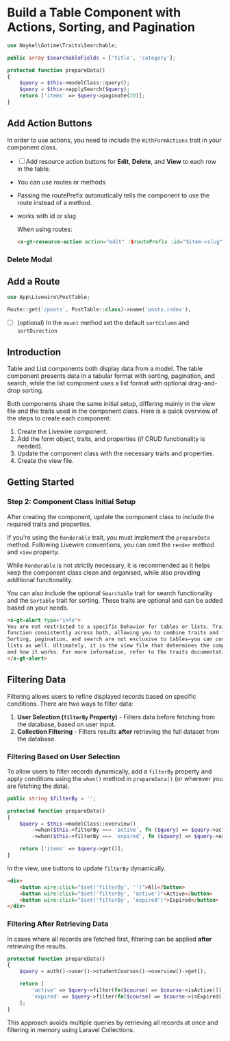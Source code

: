 # Build a Table Component with Actions, Sorting, and Pagination


```php +torchlight-php
use Naykel\Gotime\Traits\Searchable;

public array $searchableFields = ['title', 'category'];

protected function prepareData()
{
    $query = $this->modelClass::query();
    $query = $this->applySearch($query);
    return ['items' => $query->paginate(20)];
}
```





## Add Action Buttons

In order to use actions, you need to include the `WithFormActions` trait in your component class. 

- ☐ Add resource action buttons for **Edit**, **Delete**, and **View** to each row in the table.

- You can use routes or methods
- Passing the routePrefix automatically tells the component to use the route instead of a method.
- works with id or slug

    When using routes:

    ```html
    <x-gt-resource-action action="edit" :$routePrefix :id="$item->slug" />
    ```



### Delete Modal



## Add a Route

```php +torchlight-php
use App\Livewire\PostTable;

Route::get('/posts', PostTable::class)->name('posts.index');
```






<!-- ### Filtering

- ☐ Add a `filterBy` property to the component class to allow users to filter records dynamically.

    Example:
    ```php +torchlight-php
    public string $filterBy = '';
    ```
    - Use the `when()` method in `prepareData()` to apply conditions based on the `filterBy` property. -->

<!-- 

## Add Table Features

- ☐ Sorting  
    - Use `applySorting()` in `prepareData()`  
    - Add sorting markup in table headers  



- ☐ Pagination  
    - Add `WithPagination` trait  
    - Use `gtlv:pagination` in the view

---

## Add Actions

- ☐ Include `WithFormActions` trait in the component  
- ☐ Add create/edit/delete/view buttons as required  
- ☐ Ensure modals (e.g., delete confirmation) are working  

---

## Enhance the Layout

- ☐ Add a title bar or header  
- ☐ Add filters or bulk actions if needed  
- ☐ Use `gtlv:table` snippet for a complete layout

```html +parse
<x-gt-alert type="info">
<p>Run the <code>gtlv:table</code> snippet to scaffold a complete layout with all base markup and placeholders.</p>
</x-gt-alert>
```

--- -->


- ☐ (optional) In the `mount` method set the default `sortColumn` and `sortDirection` 




## Introduction

Table and List components both display data from a model. The table component presents
data in a tabular format with sorting, pagination, and search, while the list component
uses a list format with optional drag-and-drop sorting.

Both components share the same initial setup, differing mainly in the view file and the
traits used in the component class. Here is a quick overview of the steps to create each
component:

1. Create the Livewire component.
2. Add the form object, traits, and properties (if CRUD functionality is needed).
3. Update the component class with the necessary traits and properties.
4. Create the view file.

## Getting Started



### Step 2: Component Class Initial Setup

After creating the component, update the component class to include the required traits
and properties.

If you're using the `Renderable` trait, you must implement the `prepareData` method.
Following Livewire conventions, you can omit the `render` method and `view` property.

While `Renderable` is not strictly necessary, it is recommended as it helps keep the
component class clean and organised, while also providing additional functionality.

You can also include the optional `Searchable` trait for search functionality and the
`Sortable` trait for sorting. These traits are optional and can be added based on your
needs.

```html +parse
<x-gt-alert type="info">
You are not restricted to a specific behavior for tables or lists. Traits and methods will
function consistently across both, allowing you to combine traits and functions as needed.
Sorting, pagination, and search are not exclusive to tables—you can configure them for
lists as well. Ultimately, it is the view file that determines the component's behavior
and how it works. For more information, refer to the traits documentation.
</x-gt-alert>
```





## Filtering Data

Filtering allows users to refine displayed records based on specific conditions. There are
two ways to filter data:

1. **User Selection (`filterBy` Property)** - Filters data before fetching from the
   database, based on user input.
2. **Collection Filtering** - Filters results **after** retrieving the full dataset from
   the database.

### Filtering Based on User Selection

To allow users to filter records dynamically, add a `filterBy` property and apply
conditions using the `when()` method in `prepareData()` (or wherever you are fetching the
data).

```php +torchlight-php
public string $filterBy = '';

protected function prepareData()
{
    $query = $this->modelClass::overview()
        ->when($this->filterBy === 'active', fn ($query) => $query->active())
        ->when($this->filterBy === 'expired', fn ($query) => $query->expired());

    return ['items' => $query->get()];
}
```

In the view, use buttons to update `filterBy` dynamically.

```html
<div>
    <button wire:click="$set('filterBy', '')">All</button>
    <button wire:click="$set('filterBy', 'active')">Active</button>
    <button wire:click="$set('filterBy', 'expired')">Expired</button>
</div>
```

### Filtering After Retrieving Data

In cases where all records are fetched first, filtering can be applied **after**
retrieving the results.

```php +torchlight-php
protected function prepareData()
{
    $query = auth()->user()->studentCourses()->overview()->get();

    return [
        'active' => $query->filter(fn($course) => $course->isActive()),
        'expired' => $query->filter(fn($course) => $course->isExpired()),
    ];
}
```

This approach avoids multiple queries by retrieving all records at once and filtering in
memory using Laravel Collections.


